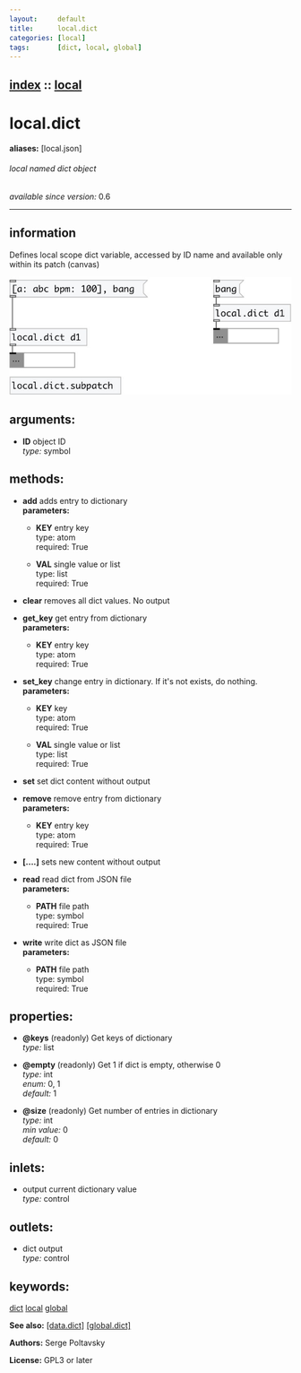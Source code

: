 ```yaml
---
layout:     default
title:      local.dict
categories: [local]
tags:       [dict, local, global]
---
```

[index](index.html) :: [local](category_local.html)
---

# local.dict
**aliases:** [local.json]


###### local named dict object

*available since version:* 0.6

---


## information
Defines local scope dict variable, accessed by ID name and available only within its patch (canvas)


[![example](../examples/img/local.dict.jpg)](../examples/pd/local.dict.pd)



## arguments:

* **ID**
object ID<br>
_type:_ symbol<br>



## methods:

* **add**
adds entry to dictionary<br>
  __parameters:__
  - **KEY** entry key<br>
    type: atom <br>
    required: True <br>

  - **VAL** single value or list<br>
    type: list <br>
    required: True <br>

* **clear**
removes all dict values. No output<br>

* **get_key**
get entry from dictionary<br>
  __parameters:__
  - **KEY** entry key<br>
    type: atom <br>
    required: True <br>

* **set_key**
change entry in dictionary. If it&#39;s not exists, do nothing.<br>
  __parameters:__
  - **KEY** key<br>
    type: atom <br>
    required: True <br>

  - **VAL** single value or list<br>
    type: list <br>
    required: True <br>

* **set**
set dict content without output<br>

* **remove**
remove entry from dictionary<br>
  __parameters:__
  - **KEY** entry key<br>
    type: atom <br>
    required: True <br>

* **[....]**
sets new content without output<br>

* **read**
read dict from JSON file<br>
  __parameters:__
  - **PATH** file path<br>
    type: symbol <br>
    required: True <br>

* **write**
write dict as JSON file<br>
  __parameters:__
  - **PATH** file path<br>
    type: symbol <br>
    required: True <br>




## properties:

* **@keys** (readonly)
Get keys of dictionary<br>
_type:_ list<br>

* **@empty** (readonly)
Get 1 if dict is empty, otherwise 0<br>
_type:_ int<br>
_enum:_ 0, 1<br>
_default:_ 1<br>

* **@size** (readonly)
Get number of entries in dictionary<br>
_type:_ int<br>
_min value:_ 0<br>
_default:_ 0<br>



## inlets:

* output current dictionary value<br>
_type:_ control



## outlets:

* dict output<br>
_type:_ control



## keywords:

[dict](keywords/dict.html)
[local](keywords/local.html)
[global](keywords/global.html)



**See also:**
[\[data.dict\]](data.dict.html)
[\[global.dict\]](global.dict.html)




**Authors:** Serge Poltavsky




**License:** GPL3 or later





